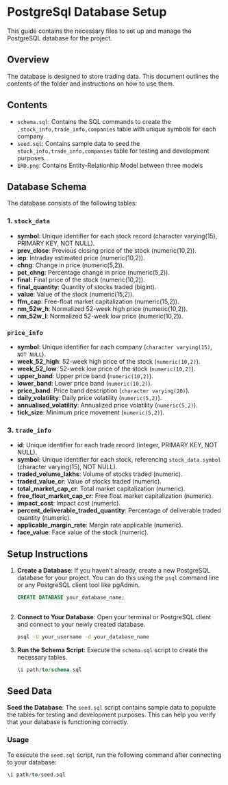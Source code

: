 # PostgreSql Database Setup

This guide contains the necessary files to set up and manage the PostgreSQL database for the project. 

## Overview

The database is designed to store trading data. This document outlines the contents of the folder and instructions on how to use them.

## Contents

- `schema.sql`: Contains the SQL commands to create the `,stock_info,trade_info,companies` table with unique symbols for each company.
- `seed.sql`:  Contains sample data to seed the `stock_info,trade_info,companies` table for testing and development purposes.
- `ERD.png`:  Contains Entity-Relationhip Model between three models

## Database Schema

The database consists of the following tables:
### 1. `stock_data`
- **symbol**: Unique identifier for each stock record (character varying(15), PRIMARY KEY, NOT NULL).
- **prev_close**: Previous closing price of the stock (numeric(10,2)).
- **iep**: Intraday estimated price (numeric(10,2)).
- **chng**: Change in price (numeric(5,2)).
- **pct_chng**: Percentage change in price (numeric(5,2)).
- **final**: Final price of the stock (numeric(10,2)).
- **final_quantity**: Quantity of stocks traded (bigint).
- **value**: Value of the stock (numeric(15,2)).
- **ffm_cap**: Free-float market capitalization (numeric(15,2)).
- **nm_52w_h**: Normalized 52-week high price (numeric(10,2)).
- **nm_52w_l**: Normalized 52-week low price (numeric(10,2)).

### `price_info`
- **symbol**: Unique identifier for each company (`character varying(15)`, `NOT NULL`).
- **week_52_high**: 52-week high price of the stock (`numeric(10,2)`).
- **week_52_low**: 52-week low price of the stock (`numeric(10,2)`).
- **upper_band**: Upper price band (`numeric(10,2)`).
- **lower_band**: Lower price band (`numeric(10,2)`).
- **price_band**: Price band description (`character varying(20)`).
- **daily_volatility**: Daily price volatility (`numeric(5,2)`).
- **annualised_volatility**: Annualized price volatility (`numeric(5,2)`).
- **tick_size**: Minimum price movement (`numeric(5,2)`).

### 3. `trade_info`
- **id**: Unique identifier for each trade record (integer, PRIMARY KEY, NOT NULL).
- **symbol**: Unique identifier for each stock, referencing `stock_data.symbol` (character varying(15), NOT NULL).
- **traded_volume_lakhs**: Volume of stocks traded (numeric).
- **traded_value_cr**: Value of stocks traded (numeric).
- **total_market_cap_cr**: Total market capitalization (numeric).
- **free_float_market_cap_cr**: Free float market capitalization (numeric).
- **impact_cost**: Impact cost (numeric).
- **percent_deliverable_traded_quantity**: Percentage of deliverable traded quantity (numeric).
- **applicable_margin_rate**: Margin rate applicable (numeric).
- **face_value**: Face value of the stock (numeric).
## Setup Instructions

1. **Create a Database**: If you haven't already, create a new PostgreSQL database for your project. You can do this using the `psql` command line or any PostgreSQL client tool like pgAdmin.

   ```sql
   CREATE DATABASE your_database_name;
  
2. **Connect to Your Database**: Open your terminal or PostgreSQL client and connect to your newly created database.

   ```bash
   psql -U your_username -d your_database_name


3. **Run the Schema Script**: Execute the `schema.sql` script to create the necessary tables.

   ```sql
   \i path/to/schema.sql
## Seed Data

**Seed the Database**: The `seed.sql` script contains sample data to populate the tables for testing and development purposes. This can help you verify that your database is functioning correctly.

### Usage

To execute the `seed.sql` script, run the following command after connecting to your database:

```sql
\i path/to/seed.sql



